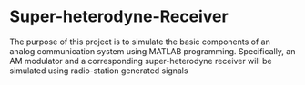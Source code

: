# Super-heterodyne-Receiver
The purpose of this project is to simulate the basic components of an analog communication system using MATLAB programming. Specifically, an AM modulator and a corresponding super-heterodyne receiver will be simulated using radio-station generated signals
